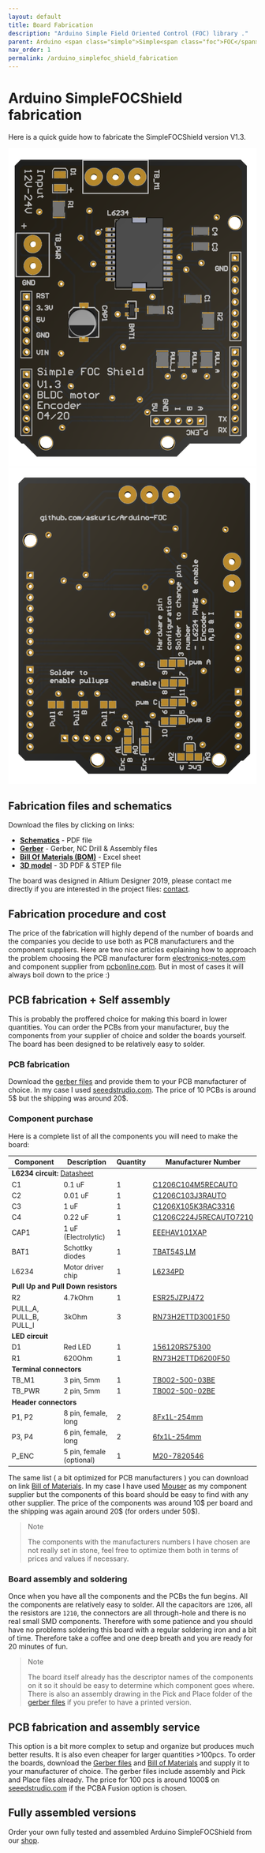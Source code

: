 ```yaml
---
layout: default
title: Board Fabrication
description: "Arduino Simple Field Oriented Control (FOC) library ."
parent: Arduino <span class="simple">Simple<span class="foc">FOC</span>Shield</span>
nav_order: 1
permalink: /arduino_simplefoc_shield_fabrication
---
```

# Arduino <span class="simple">Simple<span class="foc">FOC</span>Shield</span>  fabrication 
Here is a quick guide how to fabricate the <span class="simple">Simple<span class="foc">FOC</span>Shield</span> version V1.3. 


<p><img src="extras/Images/shield_top_v13.png" class="img300 img_half"><img src="extras/Images/shield_v13.png" class="img300 img_half"></p>

## Fabrication files and schematics
Download the files by clicking on links:
 - <b><a class="docs_link" href="extras/fabrication/schematic.pdf"  download="simple_foc_shield_schematic"><i class="fa fa-file"></i> Schematics</a></b> - PDF file
- <b><a class="docs_link" href="extras/fabrication/Gerber.zip"  download="simple_foc_shield_fabrication"><i class="fa fa-file"></i> Gerber</a></b> - Gerber, NC Drill & Assembly files
- <b><a class="docs_link" href="extras/fabrication/BOM.xlsx"  download="simple_foc_shield_BOM"><i class="fa fa-file"></i> Bill Of Materials (BOM)</a></b> - Excel sheet
- <b><a class="docs_link" href="extras/fabrication/3d_model.zip" download="simple_foc_shield_3Dmodel"><i class="fa fa-file"></i> 3D model</a></b> -  3D PDF & STEP file

The board was designed in Altium Designer 2019, please contact me directly if you are interested in the project files: [contact](https://simplefoc.com/contact).

## Fabrication procedure and cost
The price of the fabrication will highly depend of the number of boards and the companies you decide to use both as PCB manufacturers and the component suppliers. Here are two nice articles explaining how to approach the problem choosing the PCB manufacturer form [electronics-notes.com](https://www.electronics-notes.com/articles/constructional_techniques/printed-circuit-board-pcb/how-to-choose-right-best-pcb-manufacturer.php) and component supplier from [pcbonline.com](https://www.pcbonline.com/blog/How_to_Choose_a_PCB_Component_Supplier_165.html). 
But in most of cases it will always boil down to the price :)

## PCB fabrication + Self assembly
This is probably the proffered choice for making this board in lower quantities. You can order the PCBs from your manufacturer, buy the components from your supplier of choice and solder the boards yourself. The board has been designed to be relatively easy to solder.
### PCB fabrication
Download the [<i class="fa fa-file"></i> gerber files](extras/fabrication/Gerber.zip) and provide them to your PCB manufacturer of choice. In my case I used [seeedstrudio.com](https://www.seeedstudio.com/). The price of 10 PCBs is around 5\$ but the shipping was around 20\$. 
### Component purchase
Here is a complete list of all the components you will need to make the board:
<table>
      <thead>
         <tr>
            <th>Component</th>
            <th>Description</th>
            <th>Quantity</th>
            <th>Manufacturer Number</th>
         </tr>
      </thead>
      <tbody>
         <tr>
            <td colspan="4"><b>L6234 circuit:</b> <a href="https://www.st.com/resource/en/datasheet/l6234.pdf"><i class="fa fa-file"></i> Datasheet</a></td>
         </tr>
         <tr>
            <td>C1</td>
            <td>0.1 uF</td>
            <td>1</td>
            <td><a href="https://www.mouser.fr/ProductDetail/KEMET/C1206C104M5RECAUTO?qs=MLItCLRbWswBKiY20DF1SA%3D%3D">C1206C104M5RECAUTO</a></td>
         </tr>
         <tr>
            <td>C2</td>
            <td>0.01 uF</td>
            <td>1</td>
            <td><a href="https://www.mouser.fr/ProductDetail/KEMET/C1206C103J3RACAUTO?qs=%2Fha2pyFaduhAFP6oO4LLeYMkrC9QNia0EjiZTqcgzLScln%252BPiND5Ww%3D%3D">C1206C103J3RAUTO</a></td>
         </tr>
         <tr>
            <td>C3</td>
            <td>1 uF</td>
            <td>1</td>
            <td><a href="https://www.mouser.fr/ProductDetail/KEMET/C1206X105K3RAC3316?qs=%2Fha2pyFaduilEz%252BiJtRzoz0gb0S3v4m%252B2vm5WoIZPYxGhbTceT8iyu5uY%252BnsPWGD">C1206X105K3RAC3316</a></td>
         </tr>
         <tr>
            <td>C4</td>
            <td>0.22 uF</td>
            <td>1</td>
            <td><a href="https://www.mouser.fr/ProductDetail/KEMET/C1206C224J5RECAUTO7210?qs=%2Fha2pyFaduiFNVbEFQqG8g760vwSal6p%252BrMckdrZBQmtOlARWq3l2WWJv5HhNnqv">C1206C224J5RECAUTO7210</a></td>
         </tr>
         <tr>
            <td>CAP1</td>
            <td>1 uF (Electrolytic)</td>
            <td>1</td>
            <td><a href="https://www.mouser.fr/ProductDetail/Panasonic/EEE-HAV101XAP?qs=%2Fha2pyFadujAo14cOabh4%2FHGWJclSBJVoXpO6qVRwLQTQ6LscWsHQA%3D%3D">EEEHAV101XAP</a></td>
         </tr>
         <tr>
            <td>BAT1</td>
            <td>Schottky diodes</td>
            <td>1</td>
            <td><a href="https://www.mouser.fr/ProductDetail/Toshiba/TBAT54SLM?qs=kdd6aVn74hyQL5%252Beb9w%252BHw%3D%3D">TBAT54S,LM</a></td>
         </tr>
         <tr>
            <td>L6234</td>
            <td>Motor driver chip</td>
            <td>1</td>
            <td><a href="https://www.mouser.fr/ProductDetail/STMicroelectronics/L6234PD?qs=lgHKUCmDFtgFRXXnpwFpNg%3D%3D">L6234PD</a></td>
         </tr>
         <tr>
            <td colspan="4"><b>Pull Up and Pull Down resistors</b></td>
         </tr>
         <tr>
            <td>R2</td>
            <td>4.7kOhm </td>
            <td>1</td>
            <td><a href="https://www.mouser.fr/ProductDetail/ROHM-Semiconductor/ESR25JZPJ472?qs=%2Fha2pyFaduiNPgWUgQ0Hs1BOCX7K5MmJP8E%2FEN8DWz4unDUnCffhlg%3D%3D">ESR25JZPJ472</a></td>
         </tr>
         <tr>
            <td>PULL_A, PULL_B, PULL_I</td>
            <td>3kOhm </td>
            <td>3</td>
            <td><a href="https://www.mouser.fr/ProductDetail/KOA-Speer/RN73H2ETTD3001F50?qs=%2Fha2pyFadugz1PN4m8q5QBmmNYUlMOzQI3k%2FT%252B8vFrn5l%2FvB8B97FQ%3D%3D">RN73H2ETTD3001F50</a></td>
         </tr>
         <tr>
            <td colspan="4"><b>LED circuit</b></td>
         </tr>
         <tr>
            <td>D1</td>
            <td>Red LED</td>
            <td>1</td>
            <td><a href="https://www.mouser.fr/ProductDetail/Wurth-Elektronik/156120RS75300?qs=%2Fha2pyFaduhtSsTKzZu8BG2kEWNH5l3iOIVGi20HkjmxMeBY4VpJSw%3D%3D">156120RS75300</a></td>
         </tr>
         <tr>
            <td>R1</td>
            <td>620Ohm </td>
            <td>1</td>
            <td><a href="https://www.mouser.fr/ProductDetail/KOA-Speer/RN73H2ETTD6200F50?qs=%2Fha2pyFadugz1PN4m8q5QKhCzpicGijTcn6N2kk6lgXhcYi6JSLlrg%3D%3D">RN73H2ETTD6200F50</a></td>
         </tr>
         <tr>
            <td colspan="4"><b>Terminal connectors</b></td>
         </tr>
         <tr>
            <td>TB_M1</td>
            <td>3 pin, 5mm</td>
            <td>1</td>
            <td><a href="https://www.mouser.fr/ProductDetail/CUI-Devices/TB002-500-03BE?qs=%2Fha2pyFadujMo%2F8XIx7GL3VaKbn4rpnI4huWO6RUre2577fclJuWwA%3D%3D">TB002-500-03BE</a></td>
         </tr>
         <tr>
            <td>TB_PWR</td>
            <td>2 pin, 5mm</td>
            <td>1</td>
            <td><a href="https://www.mouser.fr/ProductDetail/CUI-Devices/TB002-500-02BE?qs=%2Fha2pyFadujMo%2F8XIx7GL%2F8B4TM%252BUPJvcyODkgPPYDPGTjOBZNS5pw%3D%3D">TB002-500-02BE</a></td>
         </tr>
         <tr>
            <td colspan="4"><b>Header connectors</b></td>
         </tr>
         <tr>
            <td>P1, P2</td>
            <td>8 pin, female, long</td>
            <td>2</td>
            <td><a href="https://www.mouser.fr/ProductDetail/Gravitech/8Fx1L-254mm?qs=%2Fha2pyFadujNGEsjmj9tsKYM7DMzDUG03Nuh%252BJn0L5J03UBxUdR5%2Fg%3D%3D">8Fx1L-254mm</a></td>
         </tr>
         <tr>
            <td>P3, P4</td>
            <td>6  pin, female, long</td>
            <td>2</td>
            <td><a href="https://www.mouser.fr/ProductDetail/Gravitech/6fx1L-254mm?qs=%2Fha2pyFadugTMKIzmATdF3ycHTdv4fz%2FLeD9aI6nqeEU9o9FRZ5XDw%3D%3D">6fx1L-254mm</a></td>
         </tr>
         <tr>
            <td>P_ENC</td>
            <td> 5 pin, female (optional)</td>
            <td>1</td>
            <td><a href="https://www.mouser.fr/ProductDetail/Harwin/M20-7820546?qs=%2Fha2pyFadugtrXAP1jF9Hrjztx%252BPUuoQTv0kI4CNQRmGYC0vOXFQJA%3D%3D">M20-7820546</a></td>
         </tr>
      </tbody>
   </table>

The same list ( a bit optimized for PCB manufacturers ) you can download on link [<i class="fa fa-file"></i> Bill of Materials](extras/fabrication/BOM.xlsx). In my case I have used [Mouser](https://www.mouser.com/) as my component supplier but the components of this board should be easy to find with any other supplier. The price of the components was around 10\$ per board and the shipping was again around 20\$ (for orders under 50\$).    
<blockquote class="warning"> <p class="heading">Note</p>
The components with the manufacturers numbers I have chosen are not really set in stone, feel free to optimize them both in terms of prices and values if necessary. </blockquote>

### Board assembly and soldering
Once when you have all the components and the PCBs the fun begins. All the components are relatively easy to solder. All the capacitors are `1206`, all the resistors are `1210`, the connectors are all through-hole and there is no real small SMD components. Therefore with some patience and you should have no problems soldering this board with a regular soldering iron and a bit of time. Therefore take a coffee and one deep breath and you are ready for 20 minutes of fun.

<blockquote class="info"> <p class="heading">Note</p>
The board itself already has the descriptor names of the components on it so it should be easy to determine which component goes where. There is also an assembly drawing in the Pick and Place folder of the <a href="extras/fabrication/Gerber.zip"><i class="fa fa-file"></i> gerber files</a> if you prefer to have a printed version. 
</blockquote>


## PCB fabrication and assembly service
This option is a bit more complex to setup and organize but produces much better results. It is also even cheaper for larger quantities >100pcs.
To order the boards, download the [<i class="fa fa-file"></i> Gerber files](extras/fabrication/Gerber.zip) and [<i class="fa fa-file"></i> Bill of Materials](extras/fabrication/BOM.xlsx) and supply it to your manufacturer of choice. The gerber files include assembly and Pick and Place files already. 
The price for 100 pcs is around 1000$ on [seeedstrudio.com](https://www.seeedstudio.com/) if the PCBA Fusion option is chosen.

   

## Fully assembled versions
Order your own fully tested and assembled Arduino <span class="simple">Simple<span class="foc">FOC</span>Shield</span>  from our [shop](https://simplefoc.com/simplefoc_shield_product).

